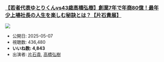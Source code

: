 ### [【若者代表ゆとりくんvs43歳高橋弘樹】創業7年で年商80億！最年少上場社長の人生を楽しむ秘訣とは？【片石貴展】](https://www.youtube.com/watch?v=bW-pJJcv0xE)
[![](https://img.youtube.com/vi/bW-pJJcv0xE/sddefault.jpg)](https://www.youtube.com/watch?v=bW-pJJcv0xE)
-   公開日: 2025-05-07
-   視聴数: 436,480
-   **いいね数: 4,843**
-   出演者: [片石貴](/rehacq_fan/people/片石貴 "wikilink"), [高橋弘樹](/rehacq_fan/people/高橋弘樹 "wikilink")
